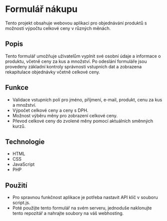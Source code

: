 # Formulář nákupu
Tento projekt obsahuje webovou aplikaci pro objednávání produktů s možností výpočtu celkové ceny v různých měnách.

## Popis
Tento formulář umožňuje uživatelům vyplnit své osobní údaje a informace o produktu, včetně ceny za kus a množství. Po odeslání formuláře jsou provedeny základní kontroly správnosti vstupních dat a zobrazena rekapitulace objednávky včetně celkové ceny.

## Funkce
- Validace vstupních polí pro jméno, příjmení, e-mail, produkt, cenu za kus a množství.
- Výpočet celkové ceny a ceny s DPH.
- Možnost výběru měny pro zobrazení celkové ceny.
- Převod celkové ceny do zvolené měny pomocí aktuálních směnných kurzů.

## Technologie

- HTML
- CSS
- JavaScript
- PHP

## Použití

- Pro spravnou funkčnost aplikace je potřeba nastavit API klíč v souboru script.js. 
- Poté použijte tento formulář na svém serveru, jednoduše naklonujte tento repozitář a nahrajte soubory na váš webhosting.
